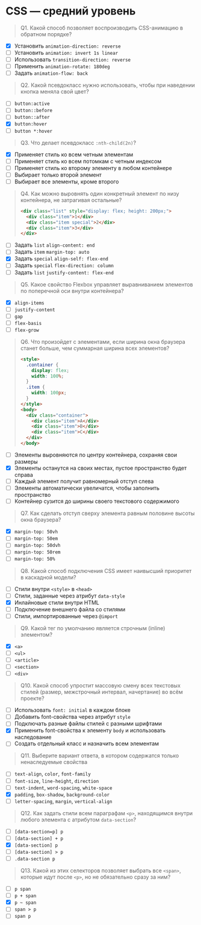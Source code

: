 # CSS — средний уровень

> Q1. Какой способ позволяет воспроизводить CSS-анимацию в обратном порядке?

- [x] Установить `animation-direction: reverse`
- [ ] Установить `animation: invert 1s linear`
- [ ] Использовать `transition-direction: reverse`
- [ ] Применить `animation-rotate: 180deg`
- [ ] Задать `animation-flow: back`

> Q2. Какой псевдокласс нужно использовать, чтобы при наведении кнопка меняла свой цвет?

- [ ] `button:active`
- [ ] `button::before`
- [ ] `button::after`
- [x] `button:hover`
- [ ] `button *:hover`

> Q3. Что делает псевдокласс `:nth-child(2n)`?

- [x] Применяет стиль ко всем четным элементам
- [ ] Применяет стиль ко всем потомкам с четным индексом
- [ ] Применяет стиль ко второму элементу в любом контейнере
- [ ] Выбирает только второй элемент
- [ ] Выбирает все элементы, кроме второго

> Q4. Как можно выровнять один конкретный элемент по низу контейнера, не затрагивая остальные?
>
> ```html
> <div class="list" style="display: flex; height: 200px;">
>   <div class="item">1</div>
>   <div class="item special">2</div>
>   <div class="item">3</div>
> </div>
> ```

- [ ] Задать `list` `align-content: end`
- [ ] Задать `item` `margin-top: auto`
- [x] Задать `special` `align-self: flex-end`
- [ ] Задать `special` `flex-direction: column`
- [ ] Задать `list` `justify-content: flex-end`

> Q5. Какое свойство Flexbox управляет выравниванием элементов по поперечной оси внутри контейнера?

- [x] `align-items`
- [ ] `justify-content`
- [ ] `gap`
- [ ] `flex-basis`
- [ ] `flex-grow`

> Q6. Что произойдет с элементами, если ширина окна браузера станет больше, чем суммарная ширина всех элементов?
>
> ```html
> <style>
>   .container {
>     display: flex;
>     width: 100%;
>   }
>   .item {
>     width: 100px;
>   }
> </style>
> <body>
>   <div class="container">
>     <div class="item">A</div>
>     <div class="item">B</div>
>     <div class="item">C</div>
>   </div>
> </body>
> ```

- [ ] Элементы выровняются по центру контейнера, сохраняя свои размеры
- [x] Элементы останутся на своих местах, пустое пространство будет справа
- [ ] Каждый элемент получит равномерный отступ слева
- [ ] Элементы автоматически увеличатся, чтобы заполнить пространство
- [ ] Контейнер сузится до ширины своего текстового содержимого

> Q7. Как сделать отступ сверху элемента равным половине высоты окна браузера?

- [x] `margin-top: 50vh`
- [ ] `margin-top: 50em`
- [ ] `margin-top: 50dvh`
- [ ] `margin-top: 50rem`
- [ ] `margin-top: 50%`

> Q8. Какой способ подключения CSS имеет наивысший приоритет в каскадной модели?

- [ ] Стили внутри `<style>` в `<head>`
- [ ] Стили, заданные через атрибут `data-style`
- [x] Инлайновые стили внутри HTML
- [ ] Подключение внешнего файла со стилями
- [ ] Стили, импортированные через `@import`

> Q9. Какой тег по умолчанию является строчным (inline) элементом?

- [x] `<a>`
- [ ] `<ul>`
- [ ] `<article>`
- [ ] `<section>`
- [ ] `<div>`

> Q10. Какой способ упростит массовую смену всех текстовых стилей (размер, межстрочный интервал, начертание) во всём проекте?

- [ ] Использовать `font: initial` в каждом блоке
- [ ] Добавить font-свойства через атрибут `style`
- [ ] Подключать разные файлы стилей с разными шрифтами
- [x] Применить font-свойства к элементу `body` и использовать наследование
- [ ] Создать отдельный класс и назначить всем элементам

> Q11. Выберите вариант ответа, в котором содержатся только ненаследуемые свойства

- [ ] `text-align`, `color`, `font-family`
- [ ] `font-size`, `line-height`, `direction`
- [ ] `text-indent`, `word-spacing`, `white-space`
- [x] `padding`, `box-shadow`, `background-color`
- [ ] `letter-spacing`, `margin`, `vertical-align`

> Q12. Как задать стили всем параграфам `<p>`, находящимся внутри любого элемента с атрибутом `data-section`?

- [ ] `[data-section=p] p`
- [ ] `[data-section] + p`
- [x] `[data-section] p`
- [ ] `[data-section] > p`
- [ ] `.data-section p`

> Q13. Какой из этих селекторов позволяет выбрать все `<span>`, которые идут после `<p>`, но не обязательно сразу за ним?

- [ ] `p span`
- [ ] `p + span`
- [x] `p ~ span`
- [ ] `span > p`
- [ ] `span p`
